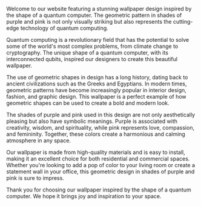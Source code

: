 <!--
Write me content for website with wallpaper "A geometric design in shades of purple and pink, inspired by the shape of a quantum computer"
-->

<!--font:Montserrat.-->

Welcome to our website featuring a stunning wallpaper design inspired by the shape of a quantum computer. The geometric pattern in shades of purple and pink is not only visually striking but also represents the cutting-edge technology of quantum computing.

Quantum computing is a revolutionary field that has the potential to solve some of the world's most complex problems, from climate change to cryptography. The unique shape of a quantum computer, with its interconnected qubits, inspired our designers to create this beautiful wallpaper.

The use of geometric shapes in design has a long history, dating back to ancient civilizations such as the Greeks and Egyptians. In modern times, geometric patterns have become increasingly popular in interior design, fashion, and graphic design. This wallpaper is a perfect example of how geometric shapes can be used to create a bold and modern look.

The shades of purple and pink used in this design are not only aesthetically pleasing but also have symbolic meanings. Purple is associated with creativity, wisdom, and spirituality, while pink represents love, compassion, and femininity. Together, these colors create a harmonious and calming atmosphere in any space.

Our wallpaper is made from high-quality materials and is easy to install, making it an excellent choice for both residential and commercial spaces. Whether you're looking to add a pop of color to your living room or create a statement wall in your office, this geometric design in shades of purple and pink is sure to impress.

Thank you for choosing our wallpaper inspired by the shape of a quantum computer. We hope it brings joy and inspiration to your space.
